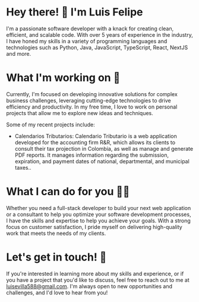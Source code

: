 # Hey there! 👋 I'm Luis Felipe
I'm a passionate software developer with a knack for creating clean, efficient, and scalable code. With over 5 years of experience in the industry, I have honed my skills in a variety of programming languages and technologies such as Python, Java, JavaScript, TypeScript, React, NextJS and more.

# What I'm working on 🔨
Currently, I'm focused on developing innovative solutions for complex business challenges, leveraging cutting-edge technologies to drive efficiency and productivity. In my free time, I love to work on personal projects that allow me to explore new ideas and techniques.

Some of my recent projects include:

* Calendarios Tributarios: Calendario Tributario is a web application developed for the accounting firm R&R, which allows its clients to consult their tax projection in Colombia, as well as manage and generate PDF reports. It manages information regarding the submission, expiration, and payment dates of national, departmental, and municipal taxes..


# What I can do for you 👨‍💻
Whether you need a full-stack developer to build your next web application or a consultant to help you optimize your software development processes, I have the skills and expertise to help you achieve your goals. With a strong focus on customer satisfaction, I pride myself on delivering high-quality work that meets the needs of my clients.

# Let's get in touch! 🤝

If you're interested in learning more about my skills and experience, or if you have a project that you'd like to discuss, feel free to reach out to me at luisevilla588@gmail.com. I'm always open to new opportunities and challenges, and I'd love to hear from you!

